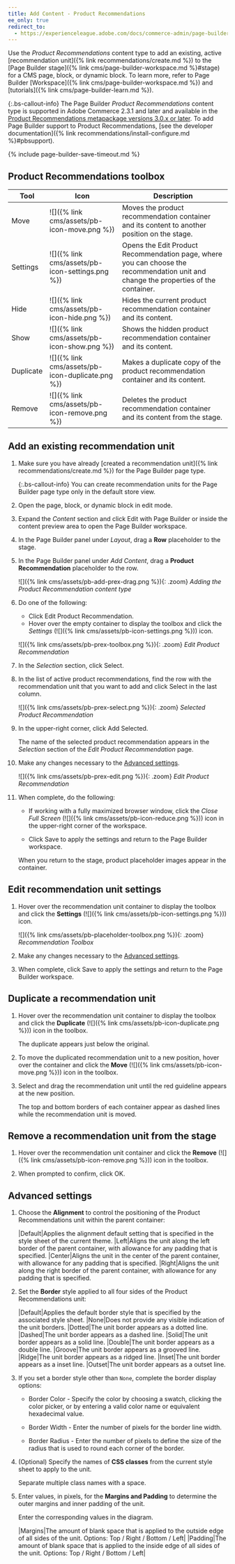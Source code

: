 ```yaml
---
title: Add Content - Product Recommendations
ee_only: true
redirect_to:
  - https://experienceleague.adobe.com/docs/commerce-admin/page-builder/add-content/recommendations.html
---
```


Use the _Product Recommendations_ content type to add an existing, active [recommendation unit]({% link recommendations/create.md %}) to the [Page Builder stage]({% link cms/page-builder-workspace.md %}#stage) for a CMS page, block, or dynamic block. To learn more, refer to Page Builder [Workspace]({% link cms/page-builder-workspace.md %}) and [tutorials]({% link cms/page-builder-learn.md %}).

{:.bs-callout-info}
The Page Builder _Product Recommendations_ content type is supported in Adobe Commerce 2.3.1 and later and available in the [Product Recommendations metapackage versions 3.0.x or later](https://marketplace.magento.com/magento-product-recommendations.html). To add Page Builder support to Product Recommendations, [see the developer documentation]({% link recommendations/install-configure.md %}#pbsupport).

{% include page-builder-save-timeout.md %}

## Product Recommendations toolbox

| Tool  | Icon | Description |
| --- | --| --- |
| Move | ![]({% link cms/assets/pb-icon-move.png %}) | Moves the product recommendation container and its content to another position on the stage.|
| Settings | ![]({% link cms/assets/pb-icon-settings.png %}) | Opens the Edit Product Recommendation page, where you can choose the recommendation unit and change the properties of the container. |
| Hide | ![]({% link cms/assets/pb-icon-hide.png %}) | Hides the current product recommendation container and its content. |
| Show | ![]({% link cms/assets/pb-icon-show.png %}) | Shows the hidden product recommendation container and its content. |
| Duplicate | ![]({% link cms/assets/pb-icon-duplicate.png %}) | Makes a duplicate copy of the product recommendation container and its content. |
| Remove | ![]({% link cms/assets/pb-icon-remove.png %}) | Deletes the product recommendation container and its content from the stage. |

## Add an existing recommendation unit

1. Make sure you have already [created a recommendation unit]({% link recommendations/create.md %}) for the Page Builder page type.

   {:.bs-callout-info}
   You can create recommendation units for the Page Builder page type only in the default store view.

1. Open the page, block, or dynamic block in edit mode.

1. Expand the _Content_ section and click <span class="btn">Edit with Page Builder</span> or inside the content preview area to open the Page Builder workspace.

1. In the Page Builder panel under _Layout_, drag a **Row** placeholder to the stage.

1. In the Page Builder panel under _Add Content_, drag a **Product Recommendation** placeholder to the row.

   ![]({% link cms/assets/pb-add-prex-drag.png %}){: .zoom}
   _Adding the Product Recommendation content type_

1. Do one of the following:

   - Click <span class="btn">Edit Product Recommendation</span>.
   - Hover over the empty container to display the toolbox and click the _Settings_ (![]({% link cms/assets/pb-icon-settings.png %})) icon.

   ![]({% link cms/assets/pb-prex-toolbox.png %}){: .zoom}
   _Edit Product Recommendation_

1. In the _Selection_ section, click <span class="btn">Select</span>.

1. In the list of active product recommendations, find the row with the recommendation unit that you want to add and click <span class="btn">Select</span> in the last column.

   ![]({% link cms/assets/pb-prex-select.png %}){: .zoom}
   _Selected Product Recommendation_

1. In the upper-right corner, click <span class="btn">Add Selected</span>.

   The name of the selected product recommendation appears in the _Selection_ section of the _Edit Product Recommendation_ page.

1. Make any changes necessary to the [Advanced settings](#advanced-settings).

   ![]({% link cms/assets/pb-prex-edit.png %}){: .zoom}
   _Edit Product Recommendation_

1. When complete, do the following:

   - If working with a fully maximized browser window, click the _Close Full Screen_ (![]({% link cms/assets/pb-icon-reduce.png %})) icon in the upper-right corner of the workspace.

   - Click <span class="btn">Save</span> to apply the settings and return to the Page Builder workspace.

   When you return to the stage, product placeholder images appear in the container.

## Edit recommendation unit settings

1. Hover over the recommendation unit container to display the toolbox and click the **Settings** (![]({% link cms/assets/pb-icon-settings.png %})) icon.

   ![]({% link cms/assets/pb-placeholder-toolbox.png %}){: .zoom}
   _Recommendation Toolbox_

1. Make any changes necessary to the [Advanced settings](#advanced-settings).

1. When complete, click <span class="btn">Save</span> to apply the settings and return to the Page Builder workspace.

## Duplicate a recommendation unit

1. Hover over the recommendation unit container to display the toolbox and click the **Duplicate** (![]({% link cms/assets/pb-icon-duplicate.png %})) icon in the toolbox.

   The duplicate appears just below the original.

1. To move the duplicated recommendation unit to a new position, hover over the container and click the **Move** (![]({% link cms/assets/pb-icon-move.png %})) icon in the toolbox.

1. Select and drag the recommendation unit until the red guideline appears at the new position.

    The top and bottom borders of each container appear as dashed lines while the recommendation unit is moved.

## Remove a recommendation unit from the stage

1. Hover over the recommendation unit container and click the **Remove** (![]({% link cms/assets/pb-icon-remove.png %})) icon in the toolbox.

1. When prompted to confirm, click <span class="btn">OK</span>.

## Advanced settings

1. Choose the **Alignment** to control the positioning of the Product Recommendations unit within the parent container:

   |Default|Applies the alignment default setting that is specified in the style sheet of the current theme.
   |Left|Aligns the unit along the left border of the parent container, with allowance for any padding that is specified.
   |Center|Aligns the unit in the center of the parent container, with allowance for any padding that is specified.
   |Right|Aligns the unit along the right border of the parent container, with allowance for any padding that is specified.

1. Set the **Border** style applied to all four sides of the Product Recommendations unit:

   |Default|Applies the default border style that is specified by the associated style sheet.
   |None|Does not provide any visible indication of the unit borders.
   |Dotted|The unit border appears as a dotted line.
   |Dashed|The unit border appears as a dashed line.
   |Solid|The unit border appears as a solid line.
   |Double|The unit border appears as a double line.
   |Groove|The unit border appears as a grooved line.
   |Ridge|The unit border appears as a ridged line.
   |Inset|The unit border appears as a inset line.
   |Outset|The unit border appears as a outset line.

1. If you set a border style other than `None`, complete the border display options:

   - Border Color - Specify the color by choosing a swatch, clicking the color picker, or by entering a valid color name or equivalent hexadecimal value.

   - Border Width - Enter the number of pixels for the border line width.

   - Border Radius - Enter the number of pixels to define the size of the radius that is used to round each corner of the border.

1. (Optional) Specify the names of **CSS classes** from the current style sheet to apply to the unit.

   Separate multiple class names with a space.

1. Enter values, in pixels, for the **Margins and Padding** to determine the outer margins and inner padding of the unit.

   Enter the corresponding values in the diagram.

   |Margins|The amount of blank space that is applied to the outside edge of all sides of the unit. Options: Top / Right / Bottom / Left|
   |Padding|The amount of blank space that is applied to the inside edge of all sides of the unit. Options: Top / Right / Bottom / Left|

